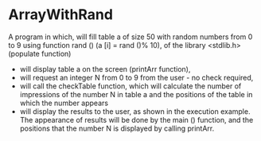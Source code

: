 # ArrayWithRand
A program in which,
 will fill table a of size 50 with random numbers from 0 to 9 using
function rand () (a [i] = rand ()% 10), of the library <stdlib.h> (populate function)
- will display table a on the screen (printArr function),
- will request an integer N from 0 to 9 from the user - no check required,
- will call the checkTable function, which will calculate the number of impressions of the number
N in table a and the positions of the table in which the number appears
- will display the results to the user, as shown in the execution example. The appearance of
results will be done by the main () function, and the positions that
the number N is displayed by calling printArr.
